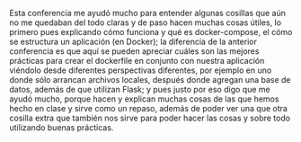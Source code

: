 Esta conferencia me ayudó mucho para entender algunas cosillas que aún no me quedaban del todo claras y de paso hacen muchas cosas útiles, lo primero pues explicando cómo funciona y qué es docker-compose, el cómo se estructura un aplicación (en Docker); la diferencia de la anterior conferencia es que aquí se pueden apreciar cuáles son las mejores prácticas para crear el dockerfile en conjunto con nuestra aplicación viéndolo desde diferentes perspectivas diferentes, por ejemplo en uno donde sólo arrancan archivos locales, después donde agregan una base de datos, además de que utilizan Flask; y pues justo por eso digo que me ayudó mucho, porque hacen y explican muchas cosas de las que hemos hecho en clase y sirve como un repaso, además de poder ver una que otra cosilla extra que también nos sirve para poder hacer las cosas y sobre todo utilizando buenas prácticas.